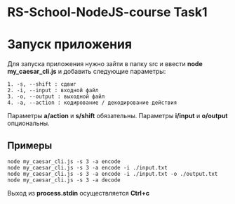 # RS-School-NodeJS-course Task1

# Запуск приложения

Для запуска приложения нужно зайти в папку src и ввести **node my_caesar_cli.js** и добавить следующие параметры:

```
1. -s, --shift : сдвиг
2. -i, --input : входной файл
3. -o, --output : выходной файл
4. -a, --action : кодирование / декодирование действия
```

Параметры **a/action** и **s/shift** обязательны.
Параметры **i/input** и **o/output** опциональны.

## Примеры 

```
node my_caesar_cli.js -s 3 -a encode
node my_caesar_cli.js -s 3 -a encode -i ./input.txt
node my_caesar_cli.js -s 3 -a encode -i ./input.txt -o ./output.txt
node my_caesar_cli.js -s 3 -a decode
```

Выход из **process.stdin** осуществляется **Ctrl+c**
